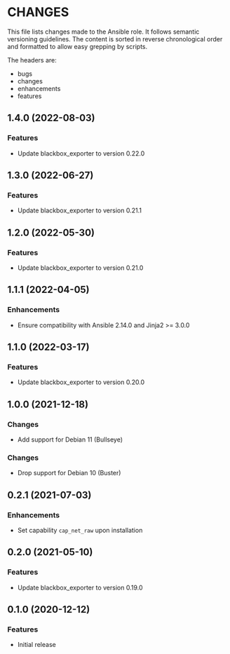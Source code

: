 # CHANGES

This file lists changes made to the Ansible role. It follows semantic versioning
guidelines. The content is sorted in reverse chronological order and formatted
to allow easy grepping by scripts.

The headers are:
- bugs
- changes
- enhancements
- features

## 1.4.0 (2022-08-03)

### Features

- Update blackbox_exporter to version 0.22.0

## 1.3.0 (2022-06-27)

### Features

- Update blackbox_exporter to version 0.21.1

## 1.2.0 (2022-05-30)

### Features

- Update blackbox_exporter to version 0.21.0

## 1.1.1 (2022-04-05)

### Enhancements

- Ensure compatibility with Ansible 2.14.0 and Jinja2 >= 3.0.0

## 1.1.0 (2022-03-17)

### Features

- Update blackbox_exporter to version 0.20.0

## 1.0.0 (2021-12-18)

### Changes

- Add support for Debian 11 (Bullseye)

### Changes

- Drop support for Debian 10 (Buster)

## 0.2.1 (2021-07-03)

### Enhancements

- Set capability `cap_net_raw` upon installation

## 0.2.0 (2021-05-10)

### Features

- Update blackbox_exporter to version 0.19.0

## 0.1.0 (2020-12-12)

### Features

- Initial release
